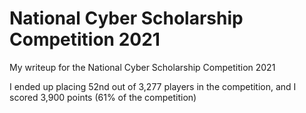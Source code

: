 # National Cyber Scholarship Competition 2021
My writeup for the National Cyber Scholarship Competition 2021

I ended up placing 52nd out of 3,277 players in the competition, and I scored 3,900 points (61% of the competition)
